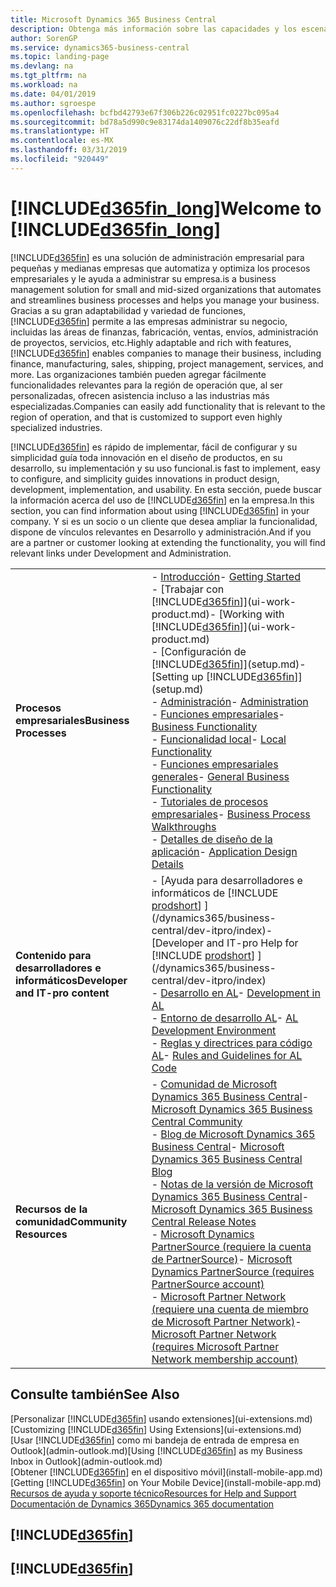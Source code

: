 ```yaml
---
title: Microsoft Dynamics 365 Business Central
description: Obtenga más información sobre las capacidades y los escenarios de trabajo en Business Central, una solución de administración empresarial para pequeñas y medianas empresas.
author: SorenGP
ms.service: dynamics365-business-central
ms.topic: landing-page
ms.devlang: na
ms.tgt_pltfrm: na
ms.workload: na
ms.date: 04/01/2019
ms.author: sgroespe
ms.openlocfilehash: bcfbd42793e67f306b226c02951fc0227bc095a4
ms.sourcegitcommit: bd78a5d990c9e83174da1409076c22df8b35eafd
ms.translationtype: HT
ms.contentlocale: es-MX
ms.lasthandoff: 03/31/2019
ms.locfileid: "920449"
---
```

# <a name="welcome-to-included365finlongincludesd365finlongmdmd"></a><span data-ttu-id="bc7e5-103">[!INCLUDE[d365fin_long](includes/d365fin_long_md.md)]</span><span class="sxs-lookup"><span data-stu-id="bc7e5-103">Welcome to [!INCLUDE[d365fin_long](includes/d365fin_long_md.md)]</span></span>
[!INCLUDE[d365fin](includes/d365fin_md.md)] <span data-ttu-id="bc7e5-104">es una solución de administración empresarial para pequeñas y medianas empresas que automatiza y optimiza los procesos empresariales y le ayuda a administrar su empresa.</span><span class="sxs-lookup"><span data-stu-id="bc7e5-104">is a business management solution for small and mid-sized organizations that automates and streamlines business processes and helps you manage your business.</span></span> <span data-ttu-id="bc7e5-105">Gracias a su gran adaptabilidad y variedad de funciones, [!INCLUDE[d365fin](includes/d365fin_md.md)] permite a las empresas administrar su negocio, incluidas las áreas de finanzas, fabricación, ventas, envíos, administración de proyectos, servicios, etc.</span><span class="sxs-lookup"><span data-stu-id="bc7e5-105">Highly adaptable and rich with features, [!INCLUDE[d365fin](includes/d365fin_md.md)] enables companies to manage their business, including finance, manufacturing, sales, shipping, project management, services, and more.</span></span> <span data-ttu-id="bc7e5-106">Las organizaciones también pueden agregar fácilmente funcionalidades relevantes para la región de operación que, al ser personalizadas, ofrecen asistencia incluso a las industrias más especializadas.</span><span class="sxs-lookup"><span data-stu-id="bc7e5-106">Companies can easily add functionality that is relevant to the region of operation, and that is customized to support even highly specialized industries.</span></span>

[!INCLUDE[d365fin](includes/d365fin_md.md)] <span data-ttu-id="bc7e5-107">es rápido de implementar, fácil de configurar y su simplicidad guía toda innovación en el diseño de productos, en su desarrollo, su implementación y su uso funcional.</span><span class="sxs-lookup"><span data-stu-id="bc7e5-107">is fast to implement, easy to configure, and simplicity guides innovations in product design, development, implementation, and usability.</span></span> <span data-ttu-id="bc7e5-108">En esta sección, puede buscar la información acerca del uso de [!INCLUDE[d365fin](includes/d365fin_md.md)] en la empresa.</span><span class="sxs-lookup"><span data-stu-id="bc7e5-108">In this section, you can find information about using [!INCLUDE[d365fin](includes/d365fin_md.md)] in your company.</span></span> <span data-ttu-id="bc7e5-109">Y si es un socio o un cliente que desea ampliar la funcionalidad, dispone de vínculos relevantes en Desarrollo y administración.</span><span class="sxs-lookup"><span data-stu-id="bc7e5-109">And if you are a partner or customer looking at extending the functionality, you will find relevant links under Development and Administration.</span></span>  

|||  
|-|-|  
|<span data-ttu-id="bc7e5-110">**Procesos empresariales**</span><span class="sxs-lookup"><span data-stu-id="bc7e5-110">**Business Processes**</span></span>|<span data-ttu-id="bc7e5-111">-   [Introducción](product-get-started.md)</span><span class="sxs-lookup"><span data-stu-id="bc7e5-111">-   [Getting Started](product-get-started.md)</span></span><br /><span data-ttu-id="bc7e5-112">-   [Trabajar con [!INCLUDE[d365fin](includes/d365fin_md.md)]](ui-work-product.md)</span><span class="sxs-lookup"><span data-stu-id="bc7e5-112">-   [Working with [!INCLUDE[d365fin](includes/d365fin_md.md)]](ui-work-product.md)</span></span><br /><span data-ttu-id="bc7e5-113">-   [Configuración de [!INCLUDE[d365fin](includes/d365fin_md.md)]](setup.md)</span><span class="sxs-lookup"><span data-stu-id="bc7e5-113">-   [Setting up [!INCLUDE[d365fin](includes/d365fin_md.md)]](setup.md)</span></span><br /><span data-ttu-id="bc7e5-114">-   [Administración](admin-setup-and-administration.md)</span><span class="sxs-lookup"><span data-stu-id="bc7e5-114">-   [Administration](admin-setup-and-administration.md)</span></span><br /><span data-ttu-id="bc7e5-115">-   [Funciones empresariales](across-business-functionality.md)</span><span class="sxs-lookup"><span data-stu-id="bc7e5-115">-   [Business Functionality](across-business-functionality.md)</span></span><br /><span data-ttu-id="bc7e5-116">-   [Funcionalidad local](LocalFunctionality/Austria/austria-local-functionality.md)</span><span class="sxs-lookup"><span data-stu-id="bc7e5-116">-   [Local Functionality](LocalFunctionality/Austria/austria-local-functionality.md)</span></span><br /><span data-ttu-id="bc7e5-117">-   [Funciones empresariales generales](ui-across-business-areas.md)</span><span class="sxs-lookup"><span data-stu-id="bc7e5-117">-   [General Business Functionality](ui-across-business-areas.md)</span></span><br /><span data-ttu-id="bc7e5-118">-   [Tutoriales de procesos empresariales](walkthrough-business-process-walkthroughs.md)</span><span class="sxs-lookup"><span data-stu-id="bc7e5-118">-   [Business Process Walkthroughs](walkthrough-business-process-walkthroughs.md)</span></span><br /><span data-ttu-id="bc7e5-119">-   [Detalles de diseño de la aplicación](design-details-application-design.md)</span><span class="sxs-lookup"><span data-stu-id="bc7e5-119">-   [Application Design Details](design-details-application-design.md)</span></span>|  
|<span data-ttu-id="bc7e5-120">**Contenido para desarrolladores e informáticos**</span><span class="sxs-lookup"><span data-stu-id="bc7e5-120">**Developer and IT-pro content**</span></span>|<span data-ttu-id="bc7e5-121">-   [Ayuda para desarrolladores e informáticos de [!INCLUDE [prodshort](includes/prodshort.md)] ](/dynamics365/business-central/dev-itpro/index)</span><span class="sxs-lookup"><span data-stu-id="bc7e5-121">-   [Developer and IT-pro Help for [!INCLUDE [prodshort](includes/prodshort.md)] ](/dynamics365/business-central/dev-itpro/index)</span></span><br /><span data-ttu-id="bc7e5-122">-   [Desarrollo en AL](/dynamics365/business-central/dev-itpro/developer/devenv-dev-overview)</span><span class="sxs-lookup"><span data-stu-id="bc7e5-122">-   [Development in AL](/dynamics365/business-central/dev-itpro/developer/devenv-dev-overview)</span></span><br /><span data-ttu-id="bc7e5-123">-   [Entorno de desarrollo AL](/dynamics365/business-central/dev-itpro/developer/devenv-reference-overview)</span><span class="sxs-lookup"><span data-stu-id="bc7e5-123">-   [AL Development Environment](/dynamics365/business-central/dev-itpro/developer/devenv-reference-overview)</span></span><br /><span data-ttu-id="bc7e5-124">-   [Reglas y directrices para código AL](/dynamics365/business-central/dev-itpro/compliance/apptest-overview)</span><span class="sxs-lookup"><span data-stu-id="bc7e5-124">-   [Rules and Guidelines for AL Code](/dynamics365/business-central/dev-itpro/compliance/apptest-overview)</span></span>|  
|<span data-ttu-id="bc7e5-125">**Recursos de la comunidad**</span><span class="sxs-lookup"><span data-stu-id="bc7e5-125">**Community Resources**</span></span>|<span data-ttu-id="bc7e5-126">-   [Comunidad de Microsoft Dynamics 365 Business Central](https://community.dynamics.com/business)</span><span class="sxs-lookup"><span data-stu-id="bc7e5-126">-   [Microsoft Dynamics 365 Business Central Community](https://community.dynamics.com/business)</span></span><br /><span data-ttu-id="bc7e5-127">-   [Blog de Microsoft Dynamics 365 Business Central](https://community.dynamics.com/business/b/financials)</span><span class="sxs-lookup"><span data-stu-id="bc7e5-127">-   [Microsoft Dynamics 365 Business Central Blog](https://community.dynamics.com/business/b/financials)</span></span><br /><span data-ttu-id="bc7e5-128">-   [Notas de la versión de Microsoft Dynamics 365 Business Central](https://go.microsoft.com/fwlink/?linkid=2047422)</span><span class="sxs-lookup"><span data-stu-id="bc7e5-128">-   [Microsoft Dynamics 365 Business Central Release Notes](https://go.microsoft.com/fwlink/?linkid=2047422)</span></span><br /><span data-ttu-id="bc7e5-129">-   [Microsoft Dynamics PartnerSource \(requiere la cuenta de PartnerSource\)](https://mbs.microsoft.com/partnersource)</span><span class="sxs-lookup"><span data-stu-id="bc7e5-129">-   [Microsoft Dynamics PartnerSource \(requires PartnerSource account\)](https://mbs.microsoft.com/partnersource)</span></span><br /><span data-ttu-id="bc7e5-130">-   [Microsoft Partner Network \(requiere una cuenta de miembro de Microsoft Partner Network\)](https://mspartner.microsoft.com/en/us/windows/index.aspx)</span><span class="sxs-lookup"><span data-stu-id="bc7e5-130">-   [Microsoft Partner Network \(requires Microsoft Partner Network membership account\)](https://mspartner.microsoft.com/en/us/windows/index.aspx)</span></span>|  

## <a name="see-also"></a><span data-ttu-id="bc7e5-131">Consulte también</span><span class="sxs-lookup"><span data-stu-id="bc7e5-131">See Also</span></span>

<span data-ttu-id="bc7e5-132">[Personalizar [!INCLUDE[d365fin](includes/d365fin_md.md)] usando extensiones](ui-extensions.md)</span><span class="sxs-lookup"><span data-stu-id="bc7e5-132">[Customizing [!INCLUDE[d365fin](includes/d365fin_md.md)] Using Extensions](ui-extensions.md)</span></span>  
<span data-ttu-id="bc7e5-133">[Usar [!INCLUDE[d365fin](includes/d365fin_md.md)] como mi bandeja de entrada de empresa en Outlook](admin-outlook.md)</span><span class="sxs-lookup"><span data-stu-id="bc7e5-133">[Using [!INCLUDE[d365fin](includes/d365fin_md.md)] as my Business Inbox in Outlook](admin-outlook.md)</span></span>  
<span data-ttu-id="bc7e5-134">[Obtener [!INCLUDE[d365fin](includes/d365fin_md.md)] en el dispositivo móvil](install-mobile-app.md)</span><span class="sxs-lookup"><span data-stu-id="bc7e5-134">[Getting [!INCLUDE[d365fin](includes/d365fin_md.md)] on Your Mobile Device](install-mobile-app.md)</span></span>  
[<span data-ttu-id="bc7e5-135">Recursos de ayuda y soporte técnico</span><span class="sxs-lookup"><span data-stu-id="bc7e5-135">Resources for Help and Support</span></span>](product-help-and-support.md)  
[<span data-ttu-id="bc7e5-136">Documentación de Dynamics 365</span><span class="sxs-lookup"><span data-stu-id="bc7e5-136">Dynamics 365 documentation</span></span>](https://docs.microsoft.com/en-us/dynamics365/#pivot=solutions&panel=solutions_financials)  

## [!INCLUDE[d365fin](includes/free_trial_md.md)]
## [!INCLUDE[d365fin](includes/training_link_md.md)]
